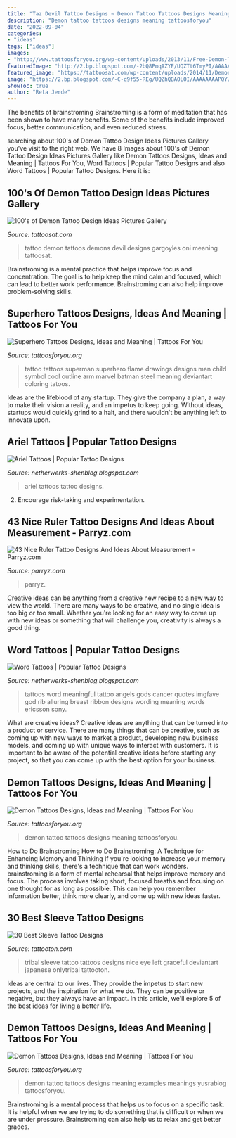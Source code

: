 ```yaml
---
title: "Taz Devil Tattoo Designs ~ Demon Tattoo Tattoos Designs Meaning Examples Meanings Yusrablog Tattoosforyou"
description: "Demon tattoo tattoos designs meaning tattoosforyou"
date: "2022-09-04"
categories:
- "ideas"
tags: ["ideas"]
images:
- "http://www.tattoosforyou.org/wp-content/uploads/2013/11/Free-Demon-Tattoo-Designs.jpg"
featuredImage: "http://2.bp.blogspot.com/-2bQ8PmqAZYE/UQZTt6TmyPI/AAAAAAAAMqg/Uk7z7pSDpEE/s1600/Img86057_ariel.jpg"
featured_image: "https://tattoosat.com/wp-content/uploads/2014/11/Demon-7.jpg"
image: "https://2.bp.blogspot.com/-C-q9f55-REg/UQZhQBAOLOI/AAAAAAAAPQY/SYTi-bre4A0/s1600/meaningful-word-tattoos-4.jpg"
ShowToc: true
author: "Reta Jerde"
---
```



The benefits of brainstroming
Brainstroming is a form of meditation that has been shown to have many benefits. Some of the benefits include improved focus, better communication, and even reduced stress.

	

		
searching about 100&#039;s of Demon Tattoo Design Ideas Pictures Gallery you've visit to the right web. We have 8 Images about 100&#039;s of Demon Tattoo Design Ideas Pictures Gallery like Demon Tattoos Designs, Ideas and Meaning | Tattoos For You, Word Tattoos | Popular Tattoo Designs and also Word Tattoos | Popular Tattoo Designs. Here it is:
		
    
## 100&#039;s Of Demon Tattoo Design Ideas Pictures Gallery

<img loading=lazy src="https://tattoosat.com/wp-content/uploads/2014/11/Demon-7.jpg" onerror="this.onerror=null;this.src='https://tse2.mm.bing.net/th?id=OIP.rhxz58dRbemuy7XfEDpl6AHaLH&amp;pid=15.1';" alt="100&#039;s of Demon Tattoo Design Ideas Pictures Gallery">

_Source: tattoosat.com_

>tattoo demon tattoos demons devil designs gargoyles oni meaning tattoosat. 

	

Brainstroming is a mental practice that helps improve focus and concentration. The goal is to help keep the mind calm and focused, which can lead to better work performance. Brainstroming can also help improve problem-solving skills.

    
## Superhero Tattoos Designs, Ideas And Meaning | Tattoos For You

<img loading=lazy src="https://www.tattoosforyou.org/wp-content/uploads/2016/08/Superhero-Tattoo-Drawings.jpg" onerror="this.onerror=null;this.src='https://tse2.mm.bing.net/th?id=OIP.L-G5BIJ4V-oPDw9UUD6ZcgHaLy&amp;pid=15.1';" alt="Superhero Tattoos Designs, Ideas and Meaning | Tattoos For You">

_Source: tattoosforyou.org_

>tattoo tattoos superman superhero flame drawings designs man child symbol cool outline arm marvel batman steel meaning deviantart coloring tatoos. 

	

Ideas are the lifeblood of any startup. They give the company a plan, a way to make their vision a reality, and an impetus to keep going. Without ideas, startups would quickly grind to a halt, and there wouldn't be anything left to innovate upon.

    
## Ariel Tattoos | Popular Tattoo Designs

<img loading=lazy src="http://2.bp.blogspot.com/-2bQ8PmqAZYE/UQZTt6TmyPI/AAAAAAAAMqg/Uk7z7pSDpEE/s1600/Img86057_ariel.jpg" onerror="this.onerror=null;this.src='https://tse2.mm.bing.net/th?id=OIP.hEzWHwqTrm__HVPOv7wfPQHaLf&amp;pid=15.1';" alt="Ariel Tattoos | Popular Tattoo Designs">

_Source: netherwerks-shenblog.blogspot.com_

>ariel tattoos tattoo designs. 

	

2. Encourage risk-taking and experimentation.

    
## 43 Nice Ruler Tattoo Designs And Ideas About Measurement - Parryz.com

<img loading=lazy src="https://parryz.com/wp-content/uploads/2017/08/Stunning-Ruler-Tattoo-700x368.jpg" onerror="this.onerror=null;this.src='https://tse2.mm.bing.net/th?id=OIP.tnrOmhL9sg3GhEFp-nvpZAHaD5&amp;pid=15.1';" alt="43 Nice Ruler Tattoo Designs And Ideas About Measurement - Parryz.com">

_Source: parryz.com_

>parryz. 

	

Creative ideas can be anything from a creative new recipe to a new way to view the world. There are many ways to be creative, and no single idea is too big or too small. Whether you're looking for an easy way to come up with new ideas or something that will challenge you, creativity is always a good thing.

    
## Word Tattoos | Popular Tattoo Designs

<img loading=lazy src="https://2.bp.blogspot.com/-C-q9f55-REg/UQZhQBAOLOI/AAAAAAAAPQY/SYTi-bre4A0/s1600/meaningful-word-tattoos-4.jpg" onerror="this.onerror=null;this.src='https://tse3.mm.bing.net/th?id=OIP.qm5t_-C27QF3Zp01sZ5RBgHaJ-&amp;pid=15.1';" alt="Word Tattoos | Popular Tattoo Designs">

_Source: netherwerks-shenblog.blogspot.com_

>tattoos word meaningful tattoo angels gods cancer quotes imgfave god rib alluring breast ribbon designs wording meaning words ericsson sony. 

	

What are creative ideas?
Creative ideas are anything that can be turned into a product or service. There are many things that can be creative, such as coming up with new ways to market a product, developing new business models, and coming up with unique ways to interact with customers. It is important to be aware of the potential creative ideas before starting any project, so that you can come up with the best option for your business.

    
## Demon Tattoos Designs, Ideas And Meaning | Tattoos For You

<img loading=lazy src="http://www.tattoosforyou.org/wp-content/uploads/2013/11/Free-Demon-Tattoo-Designs.jpg" onerror="this.onerror=null;this.src='https://tse2.mm.bing.net/th?id=OIP.rSo0nDu6dAtjRcNqoBmcegHaJ3&amp;pid=15.1';" alt="Demon Tattoos Designs, Ideas and Meaning | Tattoos For You">

_Source: tattoosforyou.org_

>demon tattoo tattoos designs meaning tattoosforyou. 

	

How to Do Brainstroming
How to Do Brainstroming: A Technique for Enhancing Memory and Thinking
If you're looking to increase your memory and thinking skills, there's a technique that can work wonders. brainstroming is a form of mental rehearsal that helps improve memory and focus. The process involves taking short, focused breaths and focusing on one thought for as long as possible. This can help you remember information better, think more clearly, and come up with new ideas faster.

    
## 30 Best Sleeve Tattoo Designs

<img loading=lazy src="https://tattooton.com/wp-content/uploads/2014/03/Tribal-Sleeve-Tattoo-Design.jpg" onerror="this.onerror=null;this.src='https://tse1.mm.bing.net/th?id=OIP.PKgroeC3LM_zjBdhLMfyvwHaJ4&amp;pid=15.1';" alt="30 Best Sleeve Tattoo Designs">

_Source: tattooton.com_

>tribal sleeve tattoo tattoos designs nice eye left graceful deviantart japanese onlytribal tattooton. 

	

Ideas are central to our lives. They provide the impetus to start new projects, and the inspiration for what we do. They can be positive or negative, but they always have an impact. In this article, we'll explore 5 of the best ideas for living a better life.

    
## Demon Tattoos Designs, Ideas And Meaning | Tattoos For You

<img loading=lazy src="https://www.tattoosforyou.org/wp-content/uploads/2013/11/Demon-Tattoo.jpg" onerror="this.onerror=null;this.src='https://tse4.mm.bing.net/th?id=OIP.8oeIvpM74bA5CLIO6w9B7AHaJ4&amp;pid=15.1';" alt="Demon Tattoos Designs, Ideas and Meaning | Tattoos For You">

_Source: tattoosforyou.org_

>demon tattoo tattoos designs meaning examples meanings yusrablog tattoosforyou. 

	

Brainstroming is a mental process that helps us to focus on a specific task. It is helpful when we are trying to do something that is difficult or when we are under pressure. Brainstroming can also help us to relax and get better grades.


